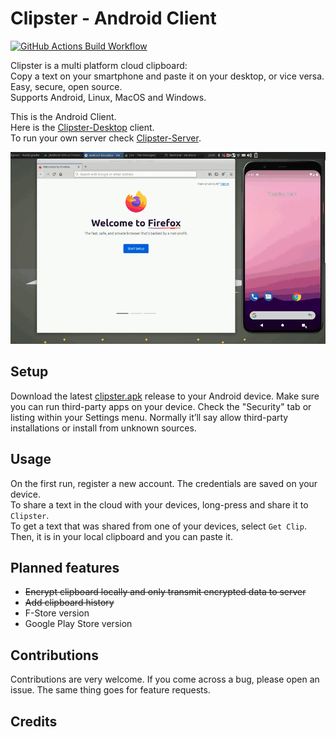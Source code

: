# Clipster - Android Client

[![GitHub Actions Build Workflow](https://github.com/mc51/Clipster-Android/workflows/Build/badge.svg)](https://github.com/mc51/Clipster-Android/actions)

Clipster is a multi platform cloud clipboard:  
Copy a text on your smartphone and paste it on your desktop, or vice versa.  
Easy, secure, open source.  
Supports Android, Linux, MacOS and Windows.  
  
This is the Android Client.  
Here is the [Clipster-Desktop](https://github.com/mc51/Clipster-Desktop) client.  
To run your own server check [Clipster-Server](https://github.com/mc51/Clipster-Server).  
  
  ![Clipster demo](demo_long.gif)  

## Setup

Download the latest [clipster.apk](https://github.com/mc51/Clipster-Android/releases/latest/download/clipster.apk) release to your Android device. Make sure you can run third-party apps on your device. Check the "Security" tab or listing within your Settings menu. Normally it’ll say allow third-party installations or install from unknown sources.  

## Usage

On the first run, register a new account. The credentials are saved on your device.  
To share a text in the cloud with your devices, long-press and share it to `Clipster`.  
To get a text that was shared from one of your devices, select `Get Clip`. Then, it is in your local clipboard and you can paste it.

## Planned features

- ~~Encrypt clipboard locally and only transmit encrypted data to server~~
- ~~Add clipboard history~~
- F-Store version
- Google Play Store version
  
## Contributions

Contributions are very welcome. If you come across a bug, please open an issue. The same thing goes for feature requests.

## Credits
  
